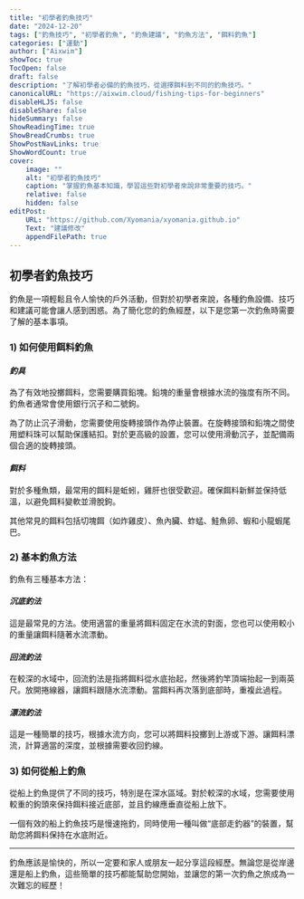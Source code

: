 ```yaml
---
title: "初學者釣魚技巧"
date: "2024-12-20"
tags: ["釣魚技巧", "初學者釣魚", "釣魚建議", "釣魚方法", "餌料釣魚"]
categories: ["運動"]
author: ["Aixwim"]
showToc: true
TocOpen: false
draft: false
description: "了解初學者必備的釣魚技巧，從選擇餌料到不同的釣魚技巧。"
canonicalURL: "https://aixwim.cloud/fishing-tips-for-beginners"
disableHLJS: false
disableShare: false
hideSummary: false
ShowReadingTime: true
ShowBreadCrumbs: true
ShowPostNavLinks: true
ShowWordCount: true
cover:
    image: ""
    alt: "初學者釣魚技巧"
    caption: "掌握釣魚基本知識，學習這些對初學者來說非常重要的技巧。"
    relative: false
    hidden: false
editPost:
    URL: "https://github.com/Xyomania/xyomania.github.io"
    Text: "建議修改"
    appendFilePath: true
---
```


## 初學者釣魚技巧

釣魚是一項輕鬆且令人愉快的戶外活動，但對於初學者來說，各種釣魚設備、技巧和建議可能會讓人感到困惑。為了簡化您的釣魚經歷，以下是您第一次釣魚時需要了解的基本事項。

### **1) 如何使用餌料釣魚**

#### *釣具*

為了有效地投擲餌料，您需要購買鉛塊。鉛塊的重量會根據水流的強度有所不同。釣魚者通常會使用銀行沉子和二號鉤。

為了防止沉子滑動，您需要使用旋轉接頭作為停止裝置。在旋轉接頭和鉛塊之間使用塑料珠可以幫助保護結扣。對於更高級的設置，您可以使用滑動沉子，並配備兩個合適的旋轉接頭。

#### *餌料*

對於多種魚類，最常用的餌料是蚯蚓，雞肝也很受歡迎。確保餌料新鮮並保持低溫，以避免餌料變軟並滑脫鉤。

其他常見的餌料包括切塊餌（如炸雞皮）、魚內臟、蚱蜢、鮭魚卵、蝦和小龍蝦尾巴。

### **2) 基本釣魚方法**

釣魚有三種基本方法：

#### *沉底釣法*

這是最常見的方法。使用適當的重量將餌料固定在水流的對面，您也可以使用較小的重量讓餌料隨著水流漂動。

#### *回流釣法*

在較深的水域中，回流釣法是指將餌料從水底抬起，然後將釣竿頂端抬起一到兩英尺。放開捲線器，讓餌料跟隨水流漂動。當餌料再次落到底部時，重複此過程。

#### *漂流釣法*

這是一種簡單的技巧，根據水流方向，您可以將餌料投擲到上游或下游。讓餌料漂流，計算適當的深度，並根據需要收回釣線。

### **3) 如何從船上釣魚**

從船上釣魚提供了不同的技巧，特別是在深水區域。對於較深的水域，您需要使用較重的鉤頭來保持餌料接近底部，並且釣線應垂直從船上放下。

一個有效的船上釣魚技巧是慢速拖釣，同時使用一種叫做“底部走釣器”的裝置，幫助您將餌料保持在水底附近。

---

釣魚應該是愉快的，所以一定要和家人或朋友一起分享這段經歷。無論您是從岸邊還是船上釣魚，這些簡單的技巧都能幫助您開始，並讓您的第一次釣魚之旅成為一次難忘的經歷！
